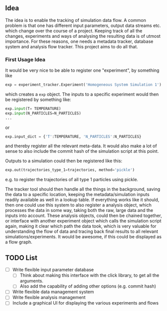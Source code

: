 ## Idea

The idea is to enable the tracking of simulation data flow.
A common problem is that one has different input parameters, output data streams etc. which change over the course of a project.
Keeping track of all the changes, experiments and ways of analysing the resulting data is of utmost importance.
For these reasons, one needs a metadata tracker, database system and analysis flow tracker.
This project aims to do all that.

### First Usage Idea
It would be very nice to be able to register one "experiment", by something like
```python
exp = experiment_tracker.Experiment('Homogeneous System Simulation 1')
```
which creates a `exp` object.
The inputs to a specific experiment would then be registered by something like:
```python
exp.input(T= TEMPERATURE)
exp.input(N_PARTICLES=N_PARTICLES)
...
```
or
```python
exp.input_dict = {'T':TEMPERATURE, 'N_PARTICLES':N_PARTICLES}
```
and thereby register all the relevant meta-data.
It would also make a lot of sense to also include the commit hash of the simulation script at this point.

Outputs to a simulation could then be registered like this:
```python
exp.out(trajectories_type_1=trajectories, method='pickle')
```
e.g. to register the trajectories of all type 1 particles using pickle.

The tracker tool should then handle all the things in the background, saving the data to a specific location, keeping the metadata/simulation inputs readily available as well in a lookup table.
If everything works like it should, then one could use this system to also register a analysis object, which processes the data in some way, taking both the raw, large data and the inputs into account.
These analysis objects, could then be chained together, or interface with another experiment object which calls the simulation script again, making it clear which path the data took, which is very valuable for understanding the flow of data and tracing back final results to all relevant simulations/experiments.
It would be awesome, if this could be displayed as a flow graph.

## TODO List
 - [ ] Write flexible input parameter database
     - [ ] Think about making this interface with the click library, to get all the arguments.
     - [ ] Also add the capability of adding other options (e.g. commit hash)
 - [ ] Write flexible data management system
 - [ ] Write flexible analysis management
 - [ ] Include a graphical UI for displaying the various experiments and flows
